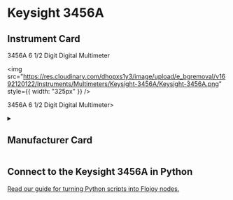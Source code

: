 
# Keysight 3456A

## Instrument Card

<div className="flex">

<div>

3456A 6 1/2 Digit Digital Multimeter

</div>

<img src="https://res.cloudinary.com/dhopxs1y3/image/upload/e_bgremoval/v1692120122/Instruments/Multimeters/Keysight-3456A/Keysight-3456A.png" style={{ width: "325px" }} />

</div>

3456A 6 1/2 Digit Digital Multimeter>

<details>
<summary><h2>Manufacturer Card</h2></summary>

<img src="https://res.cloudinary.com/dhopxs1y3/image/upload/e_bgremoval/v1692125999/Instruments/Vendor%20Logos/HP.png" style={{ width: "100%", height: "150px",objectFit: "cover" }} />

Keysight Technologies, or Keysight, is an American company that manufactures electronics test and measurement equipment and software. <a href="https://www.keysight.com/us/en/home.html">Website</a>.

<ul>
  <li>Headquarters: USA</li>
  <li>Yearly Revenue (millions, USD): 5420.0</li>
</ul>
</details>

## Connect to the Keysight 3456A in Python

[Read our guide for turning Python scripts into Flojoy nodes.](https://docs.flojoy.ai/custom-nodes/creating-custom-node/)

